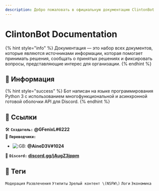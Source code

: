 ```yaml
---
description: Добро пожаловать в официальную документацию ClintonBot
---
```


# ClintonBot Documentation



{% hint style="info" %}
Документация — это набор всех документов, которые являются источниками информации, которая помогает принимать решения, сообщать о принятых решениях и фиксировать вопросы, представляющие интерес для организации.
{% endhint %}

## 📜 Информация <a id="information"></a>

{% hint style="success" %}
Бот написан на языке программирования Python 3 с использованием многофункциональной и асинхронной готовой оболочки API для Discord.
{% endhint %}

## 🔗 Ссылки <a id="links"></a>

🛠️ **`Создатель:`** **@GFenixL\#6222**  
💬 **`Переводчики:`**

* ![:GB:](https://cdn.discordapp.com/attachments/738876729552142447/829945928441921588/GB.png)  **@AineD3V\#1024**

📢 **`Discord:`** [**discord.gg/jAugZ3jppm**](https://discord.gg/jAugZ3jppm)

## 📍 Теги <a id="tegs"></a>

`Модерация` `Развлечения` `Утилиты` `Зрелый контент \(NSFW\)` `Логи` `Экономика`

